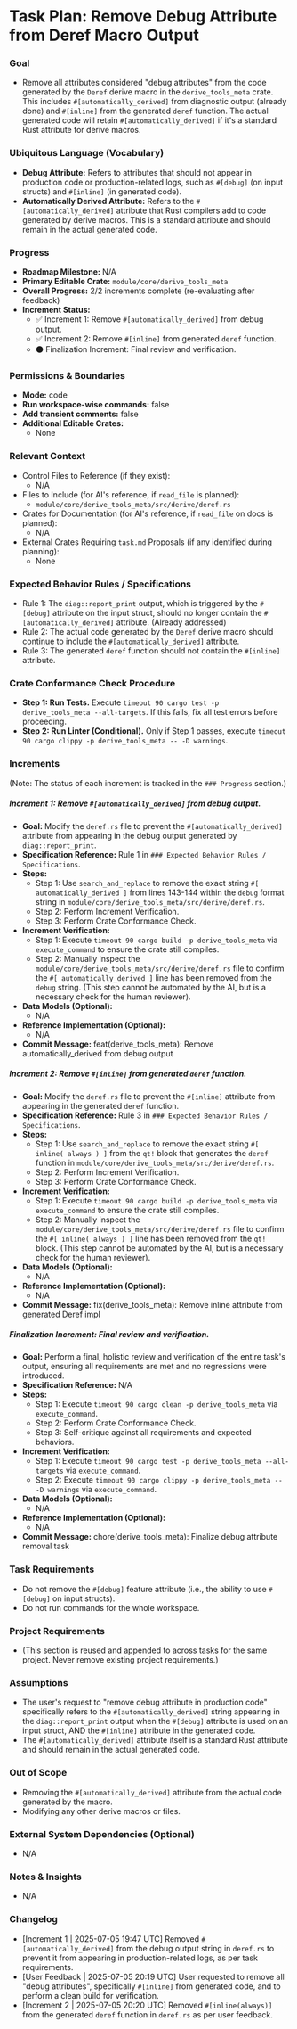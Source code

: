 # Task Plan: Remove Debug Attribute from Deref Macro Output

### Goal
*   Remove all attributes considered "debug attributes" from the code generated by the `Deref` derive macro in the `derive_tools_meta` crate. This includes `#[automatically_derived]` from diagnostic output (already done) and `#[inline]` from the generated `deref` function. The actual generated code will retain `#[automatically_derived]` if it's a standard Rust attribute for derive macros.

### Ubiquitous Language (Vocabulary)
*   **Debug Attribute:** Refers to attributes that should not appear in production code or production-related logs, such as `#[debug]` (on input structs) and `#[inline]` (in generated code).
*   **Automatically Derived Attribute:** Refers to the `#[automatically_derived]` attribute that Rust compilers add to code generated by derive macros. This is a standard attribute and should remain in the actual generated code.

### Progress
*   **Roadmap Milestone:** N/A
*   **Primary Editable Crate:** `module/core/derive_tools_meta`
*   **Overall Progress:** 2/2 increments complete (re-evaluating after feedback)
*   **Increment Status:**
    *   ✅ Increment 1: Remove `#[automatically_derived]` from debug output.
    *   ✅ Increment 2: Remove `#[inline]` from generated `deref` function.
    *   ⚫ Finalization Increment: Final review and verification.

### Permissions & Boundaries
*   **Mode:** code
*   **Run workspace-wise commands:** false
*   **Add transient comments:** false
*   **Additional Editable Crates:**
    *   None

### Relevant Context
*   Control Files to Reference (if they exist):
    *   N/A
*   Files to Include (for AI's reference, if `read_file` is planned):
    *   `module/core/derive_tools_meta/src/derive/deref.rs`
*   Crates for Documentation (for AI's reference, if `read_file` on docs is planned):
    *   N/A
*   External Crates Requiring `task.md` Proposals (if any identified during planning):
    *   None

### Expected Behavior Rules / Specifications
*   Rule 1: The `diag::report_print` output, which is triggered by the `#[debug]` attribute on the input struct, should no longer contain the `#[automatically_derived]` attribute. (Already addressed)
*   Rule 2: The actual code generated by the `Deref` derive macro should continue to include the `#[automatically_derived]` attribute.
*   Rule 3: The generated `deref` function should not contain the `#[inline]` attribute.

### Crate Conformance Check Procedure
*   **Step 1: Run Tests.** Execute `timeout 90 cargo test -p derive_tools_meta --all-targets`. If this fails, fix all test errors before proceeding.
*   **Step 2: Run Linter (Conditional).** Only if Step 1 passes, execute `timeout 90 cargo clippy -p derive_tools_meta -- -D warnings`.

### Increments
(Note: The status of each increment is tracked in the `### Progress` section.)
##### Increment 1: Remove `#[automatically_derived]` from debug output.
*   **Goal:** Modify the `deref.rs` file to prevent the `#[automatically_derived]` attribute from appearing in the debug output generated by `diag::report_print`.
*   **Specification Reference:** Rule 1 in `### Expected Behavior Rules / Specifications`.
*   **Steps:**
    *   Step 1: Use `search_and_replace` to remove the exact string `#[ automatically_derived ]` from lines 143-144 within the `debug` format string in `module/core/derive_tools_meta/src/derive/deref.rs`.
    *   Step 2: Perform Increment Verification.
    *   Step 3: Perform Crate Conformance Check.
*   **Increment Verification:**
    *   Step 1: Execute `timeout 90 cargo build -p derive_tools_meta` via `execute_command` to ensure the crate still compiles.
    *   Step 2: Manually inspect the `module/core/derive_tools_meta/src/derive/deref.rs` file to confirm the `#[ automatically_derived ]` line has been removed from the `debug` string. (This step cannot be automated by the AI, but is a necessary check for the human reviewer).
*   **Data Models (Optional):**
    *   N/A
*   **Reference Implementation (Optional):**
    *   N/A
*   **Commit Message:** feat(derive_tools_meta): Remove automatically_derived from debug output

##### Increment 2: Remove `#[inline]` from generated `deref` function.
*   **Goal:** Modify the `deref.rs` file to prevent the `#[inline]` attribute from appearing in the generated `deref` function.
*   **Specification Reference:** Rule 3 in `### Expected Behavior Rules / Specifications`.
*   **Steps:**
    *   Step 1: Use `search_and_replace` to remove the exact string `#[ inline( always ) ]` from the `qt!` block that generates the `deref` function in `module/core/derive_tools_meta/src/derive/deref.rs`.
    *   Step 2: Perform Increment Verification.
    *   Step 3: Perform Crate Conformance Check.
*   **Increment Verification:**
    *   Step 1: Execute `timeout 90 cargo build -p derive_tools_meta` via `execute_command` to ensure the crate still compiles.
    *   Step 2: Manually inspect the `module/core/derive_tools_meta/src/derive/deref.rs` file to confirm the `#[ inline( always ) ]` line has been removed from the `qt!` block. (This step cannot be automated by the AI, but is a necessary check for the human reviewer).
*   **Data Models (Optional):**
    *   N/A
*   **Reference Implementation (Optional):**
    *   N/A
*   **Commit Message:** fix(derive_tools_meta): Remove inline attribute from generated Deref impl

##### Finalization Increment: Final review and verification.
*   **Goal:** Perform a final, holistic review and verification of the entire task's output, ensuring all requirements are met and no regressions were introduced.
*   **Specification Reference:** N/A
*   **Steps:**
    *   Step 1: Execute `timeout 90 cargo clean -p derive_tools_meta` via `execute_command`.
    *   Step 2: Perform Crate Conformance Check.
    *   Step 3: Self-critique against all requirements and expected behaviors.
*   **Increment Verification:**
    *   Step 1: Execute `timeout 90 cargo test -p derive_tools_meta --all-targets` via `execute_command`.
    *   Step 2: Execute `timeout 90 cargo clippy -p derive_tools_meta -- -D warnings` via `execute_command`.
*   **Data Models (Optional):**
    *   N/A
*   **Reference Implementation (Optional):**
    *   N/A
*   **Commit Message:** chore(derive_tools_meta): Finalize debug attribute removal task

### Task Requirements
*   Do not remove the `#[debug]` feature attribute (i.e., the ability to use `#[debug]` on input structs).
*   Do not run commands for the whole workspace.

### Project Requirements
*   (This section is reused and appended to across tasks for the same project. Never remove existing project requirements.)

### Assumptions
*   The user's request to "remove debug attribute in production code" specifically refers to the `#[automatically_derived]` string appearing in the `diag::report_print` output when the `#[debug]` attribute is used on an input struct, AND the `#[inline]` attribute in the generated code.
*   The `#[automatically_derived]` attribute itself is a standard Rust attribute and should remain in the actual generated code.

### Out of Scope
*   Removing the `#[automatically_derived]` attribute from the actual code generated by the macro.
*   Modifying any other derive macros or files.

### External System Dependencies (Optional)
*   N/A

### Notes & Insights
*   N/A

### Changelog
* [Increment 1 | 2025-07-05 19:47 UTC] Removed `#[automatically_derived]` from the debug output string in `deref.rs` to prevent it from appearing in production-related logs, as per task requirements.
* [User Feedback | 2025-07-05 20:19 UTC] User requested to remove all "debug attributes", specifically `#[inline]` from generated code, and to perform a clean build for verification.
* [Increment 2 | 2025-07-05 20:20 UTC] Removed `#[inline(always)]` from the generated `deref` function in `deref.rs` as per user feedback.